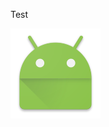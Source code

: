 Test

![alt text](https://github.com/schepens/HelloWorld/blob/master/WpfHelloWorld/ic_launcher.png "Test image")
